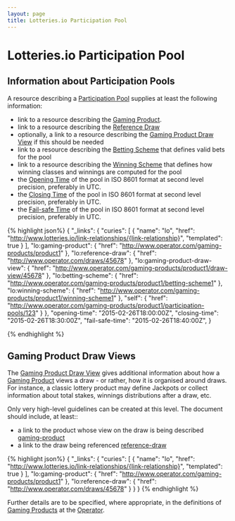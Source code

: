 ```yaml
---
layout: page
title: Lotteries.io Participation Pool
---
```


# Lotteries.io Participation Pool


## Information about Participation Pools

A resource describing a [Participation Pool](../concepts/participation-pool) supplies at least the following information:

* link to a resource describing the [Gaming Product](../link-relationships/gaming-product).
* link to a resource describing the [Reference Draw](../link-relationships/reference-draw)
* optionally, a link to a resource describing the [Gaming Product Draw View](../link-relationships/gaming-product-draw-view) if this should be needed
* link to a resource describing the [Betting Scheme](../link-relationships/betting-scheme) that defines valid bets for the pool
* link to a resource describing the [Winning Scheme](../link-relationships/winning-scheme) that defines how winning classes and winnings are computed for the pool
* the [Opening Time](../properties/opening-time) of the pool in ISO 8601 format at second level precision, preferably in UTC.
* the [Closing Time](../properties/closing-time) of the pool in ISO 8601 format at second level precision, preferably in UTC.
* the [Fail-safe Time](../properties/fail-safe-time) of the pool in ISO 8601 format at second level precision, preferably in UTC.

{% highlight json%}
{
  "_links": {
    "curies": [
      {
        "name": "lo",
	 "href": "http://www.lotteries.io/link-relationships/{link-relationship}",
	 "templated": true
      }
     ],
     "lo:gaming-product": {
        "href": "http://www.operator.com/gaming-products/product1"
     },
     "lo:reference-draw": {
       "href": "http://www.operator.com/draws/45678"
      },
      "lo:gaming-product-draw-view": {
	"href": "http://www.operator.com/gaming-products/product1/draw-view/45678"
      },
      "lo:betting-scheme": {
        "href": "http://www.operator.com/gaming-products/product1/betting-scheme1"
      },
      "lo:winning-scheme": {
        "href": "http://www.operator.com/gaming-products/product1/winning-scheme1"
      },
      "self": {
 	"href": "http://www.operator.com/gaming-products/product1/participation-pools/123"
      }
   },
   "opening-time": "2015-02-26T18:00:00Z",
   "closing-time": "2015-02-26T18:30:00Z",
   "fail-safe-time": "2015-02-26T18:40:00Z",
}

{% endhighlight %}

## Gaming Product Draw Views

The [Gaming Product Draw View](../concepts/gaming-product-draw-view) gives additional information about how a [Gaming Product](../concepts/gaming-product) views a draw - or rather, how it is organised around draws. For instance, a classic lottery product may define Jackpots or collect information about total stakes, winnings distributions after a draw, etc.

Only very high-level guidelines can be created at this level. The document should include, at least::

* a link to the product whose view on the draw is being described [gaming-product](../link-relationships/gaming-product)
* a link to the draw being referenced [reference-draw](../link-relationships/reference-draw)

{% highlight json%}
{
  "_links": {
    "curies": [
      {
        "name": "lo",
	 "href": "http://www.lotteries.io/link-relationships/{link-relationship}",
	 "templated": true
      }
     ],
     "lo:gaming-product": {
        "href": "http://www.operator.com/gaming-products/product1"
     },
     "lo:reference-draw": {
       "href": "http://www.operator.com/draws/45678"
      }
   }
}
{% endhighlight %}

Further details are to be specified, where appropriate, in the definitions of [Gaming Products](../concepts/gaming-product) at the [Operator](../concepts/operator).
